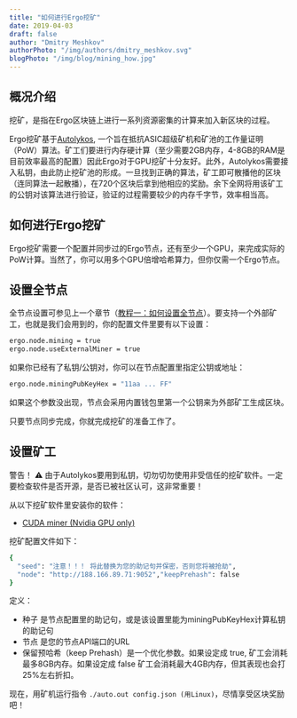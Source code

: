 ```yaml
---
title: "如何进行Ergo挖矿"
date: 2019-04-03
draft: false
author: "Dmitry Meshkov"
authorPhoto: "/img/authors/dmitry_meshkov.svg"
blogPhoto: "/img/blog/mining_how.jpg"
---
```


## 概况介绍

挖矿，是指在Ergo区块链上进行一系列资源密集的计算来加入新区块的过程。

Ergo挖矿基于[Autolykos](https://docs.ergoplatform.com/ErgoPow.pdf), 一个旨在抵抗ASIC超级矿机和矿池的工作量证明（PoW）算法。矿工们要进行内存硬计算（至少需要2GB内存，4-8GB的RAM是目前效率最高的配置）因此Ergo对于GPU挖矿十分友好。此外，Autolykos需要接入私钥，由此防止挖矿池的形成。一旦找到正确的算法，矿工即可散播他的区块（连同算法一起散播），在720个区块后拿到他相应的奖励。余下全网将用该矿工的公钥对该算法进行验证，验证的过程需要较少的内存千字节，效率相当高。

## 如何进行Ergo挖矿

Ergo挖矿需要一个配置并同步过的Ergo节点，还有至少一个GPU，来完成实际的PoW计算。当然了，你可以用多个GPU倍增哈希算力，但你仅需一个Ergo节点。

## 设置全节点

全节点设置可参见上一个章节（[教程一：如何设置全节点](https://ergoplatform.org/cn/blog/2019_03_17_how_to_set/)）。要支持一个外部矿工，也就是我们会用到的，你的配置文件里要有以下设置：

```sh
ergo.node.mining = true
ergo.node.useExternalMiner = true
```

如果你已经有了私钥/公钥对，你可以在节点配置里指定公钥或地址：

```sh
ergo.node.miningPubKeyHex = "11aa ... FF"
```

如果这个参数没出现，节点会采用内置钱包里第一个公钥来为外部矿工生成区块。

只要节点同步完成，你就完成挖矿的准备工作了。

## 设置矿工

警告！ ⚠️ 由于Autolykos要用到私钥，切勿切勿使用非受信任的挖矿软件。一定要检查软件是否开源，是否已被社区认可，这非常重要！

从以下挖矿软件里安装你的软件：

* [CUDA miner (Nvidia GPU only)](https://github.com/ergoplatform/cuda-miner)

挖矿配置文件如下：

```sh
{
  "seed": "注意！！！ 将此替换为您的助记句并保密，否则您将被抢劫", 
  "node": "http://188.166.89.71:9052","keepPrehash": false
}
```

定义：

* 种子 是节点配置里的助记句，或是该设置里能为miningPubKeyHex计算私钥的助记句
* 节点 是您的节点API端口的URL
* 保留预哈希（keep Prehash）是一个优化参数。如果设定成 true, 矿工会消耗最多8GB内存。如果设定成 false 矿工会消耗最大4GB内存，但其表现也会打25%左右折扣。

现在，用矿机运行指令 `./auto.out config.json (用Linux)`，尽情享受区块奖励吧！

